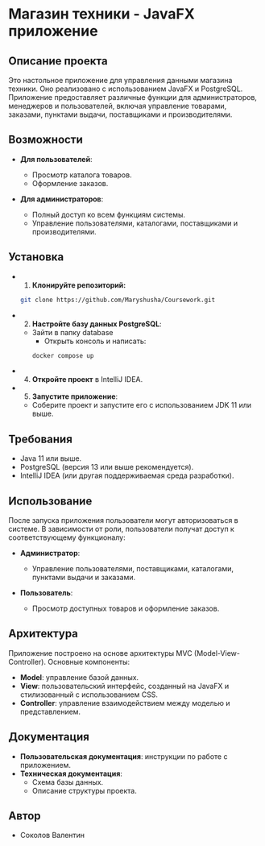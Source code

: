 # Магазин техники - JavaFX приложение

## Описание проекта

Это настольное приложение для управления данными магазина техники. Оно реализовано с использованием JavaFX и PostgreSQL. Приложение предоставляет различные функции для администраторов, менеджеров и пользователей, включая управление товарами, заказами, пунктами выдачи, поставщиками и производителями.

## Возможности

- **Для пользователей**:
  - Просмотр каталога товаров.
  - Оформление заказов.
  
- **Для администраторов**:
  - Полный доступ ко всем функциям системы.
  - Управление пользователями, каталогами, поставщиками и производителями.

## Установка

- 1. **Клонируйте репозиторий:**
    ```bash
    git clone https://github.com/Maryshusha/Coursework.git
    ```

- 2. **Настройте базу данных PostgreSQL**:
    - Зайти в папку database
        - Открыть консоль и написать:
        ```bash
        docker compose up
        ```

- 4. **Откройте проект** в IntelliJ IDEA.

- 5. **Запустите приложение**:
    - Соберите проект и запустите его с использованием JDK 11 или выше.

## Требования

- Java 11 или выше.
- PostgreSQL (версия 13 или выше рекомендуется).
- IntelliJ IDEA (или другая поддерживаемая среда разработки).

## Использование

После запуска приложения пользователи могут авторизоваться в системе. В зависимости от роли, пользователи получат доступ к соответствующему функционалу:

- **Администратор**:
    - Управление пользователями, поставщиками, каталогами, пунктами выдачи и заказами.

- **Пользователь**:
    - Просмотр доступных товаров и оформление заказов.

## Архитектура

Приложение построено на основе архитектуры MVC (Model-View-Controller). Основные компоненты:
- **Model**: управление базой данных.
- **View**: пользовательский интерфейс, созданный на JavaFX и стилизованный с использованием CSS.
- **Controller**: управление взаимодействием между моделью и представлением.

## Документация

- **Пользовательская документация**: инструкции по работе с приложением.
- **Техническая документация**:
  - Схема базы данных.
  - Описание структуры проекта.

## Автор

- Соколов Валентин